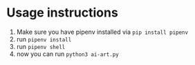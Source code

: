# Usage instructions

1. Make sure you have pipenv installed via `pip install pipenv`
1. run `pipenv install`
2. run `pipenv shell`
3. now you can run `python3 ai-art.py`